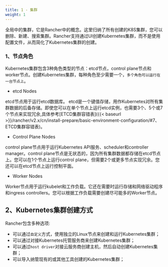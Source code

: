 ```yaml
---
title: 1 - 集群
weight: 1
---
```


全局中的集群，它是Rancher中的概念。这里归纳了所有创建的K8S集群，您可以删除、新建、搜索集群。Rancher支持通过UI创建Kubernetes集群，而不是使用配置文件，从而简化了Kubernetes集群的创建。

### 1、节点角色

Kubernetes集群包含3种角色类型的节点：etcd节点，control plane节点和worker节点。创建Kubernetes集群，每种角色至少需要一个，`多个角色可以运行在一台节点上`。

- etcd Nodes

etcd节点用于运行etcd数据库。 etcd是一个键值存储，用作Kubernetes对所有集群数据的后备存储。即使您可以在单个节点上运行etcd实例，也需要3个、5个或7个节点来实现冗余,具体参考[ETCD集群容错表]({{< baseurl >}}/rancher/v2.x/cn/install-prepare/basic-environment-configuration/#7、ETCD集群容错表)。

- Control Plane Nodes

control plane节点用于运行Kubernetes API服务、scheduler和controller manager。control plane节点是无状态的，因为所有集群数据都存储在etcd节点上。您可以在1个节点上运行control plane，但需要2个或更多节点实现冗余。您还可以在etcd节点上运行控制平面。

- Worker Nodes

Worker节点用于运行kubelet和工作负载。它还在需要时运行存储和网络驱动程序和ingress controllers。您可以根据工作负载需要创建尽可能多的Worker节点。

## 2、Kubernetes集群创建方式

Rancher包含多种选项:

- 可以通过`自定义`方式，使用独立的Linux节点来创建和运行Kubernetes集群；
- 可以通过对接Kubernetes托管服务商来创建Kubernetes集群；
- 可以通过`host driver`对接云服务商创建主机，然后自动创建Kubernetes集群；
- 可以导入纳管现有的或其他工具创建的Kubernetes集群；